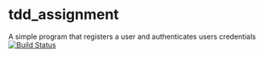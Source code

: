 # tdd_assignment
A simple program that registers a user and authenticates users credentials
[![Build Status](https://travis-ci.org/lubwamabenja/tdd_assignment.svg?branch=master)](https://travis-ci.org/lubwamabenja/tdd_assignment)
